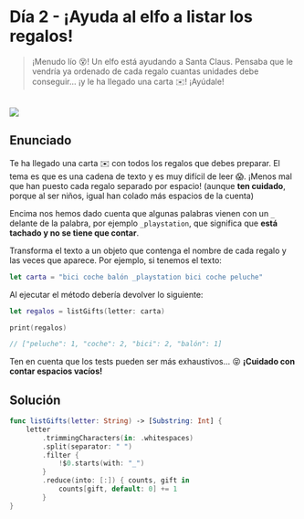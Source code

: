 # Día 2 - ¡Ayuda al elfo a listar los regalos!

> ¡Menudo lío 😵! Un elfo está ayudando a Santa Claus. Pensaba que le vendría ya ordenado de cada regalo cuantas unidades debe conseguir... ¡y le ha llegado una carta ✉️! ¡Ayúdale!

<br />
<img src="https://img.shields.io/badge/Dificultad-Fácil-brightgreen?style=for-the-badge&labelColor=black">

## Enunciado

Te ha llegado una carta ✉️ con todos los regalos que debes preparar. El tema es que es una cadena de texto y es muy difícil de leer 😱. ¡Menos mal que han puesto cada regalo separado por espacio! (aunque **ten cuidado**, porque al ser niños, igual han colado más espacios de la cuenta)

Encima nos hemos dado cuenta que algunas palabras vienen con un `_` delante de la palabra, por ejemplo `_playstation`, que significa que **está tachado y no se tiene que contar**.

Transforma el texto a un objeto que contenga el nombre de cada regalo y las veces que aparece. Por ejemplo, si tenemos el texto:

```swift
let carta = "bici coche balón _playstation bici coche peluche"
```

Al ejecutar el método debería devolver lo siguiente:

```swift
let regalos = listGifts(letter: carta)

print(regalos)

// ["peluche": 1, "coche": 2, "bici": 2, "balón": 1]
```

Ten en cuenta que los tests pueden ser más exhaustivos... 😝 **¡Cuidado con contar espacios vacíos!**


## Solución

```swift
func listGifts(letter: String) -> [Substring: Int] {
    letter
        .trimmingCharacters(in: .whitespaces)
        .split(separator: " ")
        .filter {
            !$0.starts(with: "_")
        }
        .reduce(into: [:]) { counts, gift in
            counts[gift, default: 0] += 1
        }
}
```

